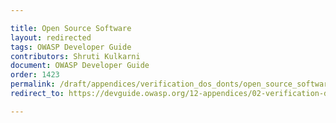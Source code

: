 ```yaml
---

title: Open Source Software
layout: redirected
tags: OWASP Developer Guide
contributors: Shruti Kulkarni
document: OWASP Developer Guide
order: 1423
permalink: /draft/appendices/verification_dos_donts/open_source_software/
redirect_to: https://devguide.owasp.org/12-appendices/02-verification-dos-donts/03-open-source-software/

---
```

